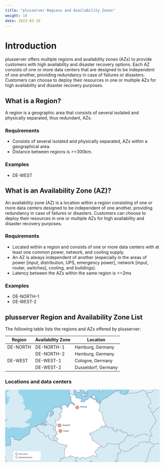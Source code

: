 ```yaml
---
title: "plusserver Regions and Availability Zones"
weight: 10
date: 2023-03-10
---
```


# Introduction

plusserver offers multiple regions and availability zones (AZs) to provide customers with high availability and disaster recovery options. Each AZ consists of one or more data centers that are designed to be independent of one another, providing redundancy in case of failures or disasters. Customers can choose to deploy their resources in one or multiple AZs for high availability and disaster recovery purposes.

## What is a Region?

A region is a geographic area that consists of several isolated and physically separated, thus redundant, AZs.

### Requirements

* Consists of several isolated and physically separated, AZs within a geographical area.
* Distance between regions is >=300km.

### Examples

* DE-WEST

## What is an Availability Zone (AZ)?

An availability zone (AZ) is a location within a region consisting of one or more data centers designed to be independent of one another, providing redundancy in case of failures or disasters. Customers can choose to deploy their resources in one or multiple AZs for high availability and disaster recovery purposes.

### Requirements

* Located within a region and consists of one or more data centers with at least one common power, network, and cooling supply.
* An AZ is always independent of another (especially in the areas of power [input, distribution, UPS, emergency power], network [input, router, switches], cooling, and buildings).
* Latency between the AZs within the same region is <=2ms

### Examples

* DE-NORTH-1
* DE-WEST-2

## plusserver Region and Availability Zone List

The following table lists the regions and AZs offered by plusserver:

| Region   | Availability Zone | Location            |
|----------|-------------------|---------------------|
| DE-NORTH | DE-NORTH-1        | Hamburg, Germany    |
|          | DE-NORTH-2        | Hamburg, Germany    |
| DE-WEST  | DE-WEST-1         | Cologne, Germany    |
|          | DE-WEST-2         | Dusseldorf, Germany |

### Locations and data centers

![plusserver Locations and data centers](PCO-2023_en.png)

